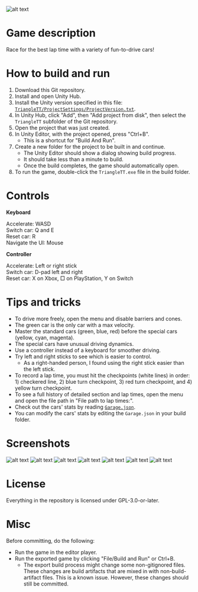 ![alt text](Images/Thumbnail.png)

# Game description

Race for the best lap time with a variety of fun-to-drive cars!

# How to build and run

1. Download this Git repository.
2. Install and open Unity Hub.
3. Install the Unity version specified in this file: [`TriangleTT/ProjectSettings/ProjectVersion.txt`](TriangleTT/ProjectSettings/ProjectVersion.txt).
4. In Unity Hub, click "Add", then "Add project from disk", then select the `TriangleTT` subfolder of the Git repository.
5. Open the project that was just created.
6. In Unity Editor, with the project opened, press "Ctrl+B".
    * This is a shortcut for "Build And Run".
7. Create a new folder for the project to be built in and continue.
    * The Unity Editor should show a dialog showing build progress.
    * It should take less than a minute to build.
    * Once the build completes, the game should automatically open.
8. To run the game, double-click the `TriangleTT.exe` file in the build folder.

# Controls

__Keyboard__

Accelerate: WASD  
Switch car: Q and E  
Reset car: R  
Navigate the UI: Mouse  

__Controller__

Accelerate: Left or right stick  
Switch car: D-pad left and right  
Reset car: X on Xbox, □ on PlayStation, Y on Switch  

# Tips and tricks

* To drive more freely, open the menu and disable barriers and cones.
* The green car is the only car with a max velocity.
* Master the standard cars (green, blue, red) before the special cars (yellow, cyan, magenta).
* The special cars have unusual driving dynamics.
* Use a controller instead of a keyboard for smoother driving.
* Try left and right sticks to see which is easier to control.
  * As a right-handed person, I found using the right stick easier than the left stick.
* To record a lap time, you must hit the checkpoints (white lines) in order: 1) checkered line, 2) blue turn checkpoint, 3) red turn checkpoint, and 4) yellow turn checkpoint.
* To see a full history of detailed section and lap times, open the menu and open the file path in "File path to lap times:".
* Check out the cars' stats by reading [`Garage.json`](TriangleTT/Assets/StreamingAssets/Garage.json).
* You can modify the cars' stats by editing the `Garage.json` in your build folder.

# Screenshots

![alt text](<Images/zScreenshot06 - Copy.png>)
![alt text](<Images/zScreenshot01 - Copy.png>)
![alt text](<Images/zScreenshot02 - Copy.png>)
![alt text](<Images/zScreenshot03 - Copy.png>)
![alt text](<Images/zScreenshot07 - Copy.png>)
![alt text](Images/Screenshot10.png)
![alt text](Images/Screenshot05.png)

# License

Everything in the repository is licensed under GPL-3.0-or-later.

# Misc

Before committing, do the following:
* Run the game in the editor player.
* Run the exported game by clicking "File/Build and Run" or Ctrl+B.
  * The export build process might change some non-gitignored files. These changes are build artifacts that are mixed in with non-build-artifact files. This is a known issue. However, these changes should still be committed.
